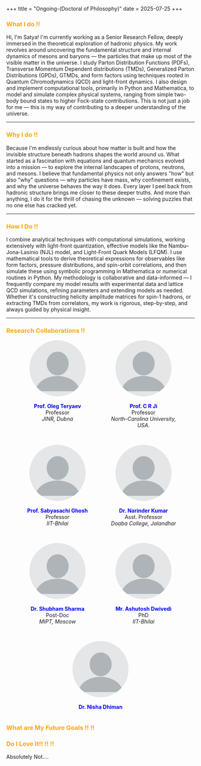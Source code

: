 +++
title = "Ongoing-(Doctoral of Philosophy)"
date = 2025-07-25
+++

### <span style="color: orange;">What I do !!</span>

Hi, I'm Satya! I'm currently working as a Senior Research Fellow, deeply immersed in the theoretical exploration of hadronic physics. My work revolves around uncovering the fundamental structure and internal dynamics of mesons and baryons — the particles that make up most of the visible matter in the universe. I study Parton Distribution Functions (PDFs), Transverse Momentum Dependent distributions (TMDs), Generalized Parton Distributions (GPDs), GTMDs, and form factors using techniques rooted in Quantum Chromodynamics (QCD) and light-front dynamics.
I also design and implement computational tools, primarily in Python and Mathematica, to model and simulate complex physical systems, ranging from simple two-body bound states to higher Fock-state contributions. This is not just a job for me — this is my way of contributing to a deeper understanding of the universe. 

---

### <span style="color: orange;">Why I do !!</span>

Because I'm endlessly curious about how matter is built and how the invisible structure beneath hadrons shapes the world around us. What started as a fascination with equations and quantum mechanics evolved into a mission — to explore the internal landscapes of protons, neutrons, and mesons.
I believe that fundamental physics not only answers "how" but also "why" questions — why particles have mass, why confinement exists, and why the universe behaves the way it does. Every layer I peel back from hadronic structure brings me closer to these deeper truths.
And more than anything, I do it for the thrill of chasing the unknown — solving puzzles that no one else has cracked yet.

---


### <span style="color: orange;">How I Do !!</span>

I combine analytical techniques with computational simulations, working extensively with light-front quantization, effective models like the Nambu–Jona-Lasinio (NJL) model, and Light-Front Quark Models (LFQM). I use mathematical tools to derive theoretical expressions for observables like form factors, pressure distributions, and spin-orbit correlations, and then simulate these using symbolic programming in Mathematica or numerical routines in Python.
My methodology is collaborative and data-informed — I frequently compare my model results with experimental data and lattice QCD simulations, refining parameters and extending models as needed.
Whether it's constructing helicity amplitude matrices for spin-1 hadrons, or extracting TMDs from correlators, my work is rigorous, step-by-step, and always guided by physical insight.

---

### <span style="color: orange;">Research Collaborations !!</span>


<div style="display: flex; flex-wrap: wrap; justify-content: center; gap: 30px;">

  <!-- Collaborator 1 -->
  <div style="width: 200px; text-align: center;">
    <img src="/c1.png" alt="me" style="width: 150px; height: 150px; border-radius: 50%; object-fit: cover;">
    <p>
      <strong><span style="color: blue;">Prof. Oleg Teryaev </span></strong><br>
     Professor<br>
      <em>JINR, Dubna</em>
    </p>
  </div>

  <!-- Collaborator 2 -->
  <div style="width: 200px; text-align: center;">
    <img src="/c1.png" alt="abcd" style="width: 150px; height: 150px; border-radius: 50%; object-fit: cover;">
    <p>
      <strong><span style="color: blue;">Prof. C R Ji </span></strong><br>
       Professor<br>
      <em>North-Carolina University, USA.</em>
    </p>
  </div>

  <!-- Collaborator 3 -->
  <div style="width: 200px; text-align: center;">
    <img src="/c1.png" alt="abcd" style="width: 150px; height: 150px; border-radius: 50%; object-fit: cover;">
    <p>
      <strong><span style="color: blue;">Prof. Sabyasachi Ghosh </span></strong><br>
     Professor<br>
      <em>IIT-Bhilai</em>
    </p>
  </div>

  <!-- Collaborator 4 -->
  <div style="width: 200px; text-align: center;">
    <img src="/c1.png" alt="abcd" style="width: 150px; height: 150px; border-radius: 50%; object-fit: cover;">
    <p>
      <strong><span style="color: blue;">Dr. Narinder Kumar</span></strong><br>
     Asst. Professor<br>
      <em>Doaba College, Jalandhar</em>
    </p>
  </div>

  <!-- Collaborator 5 -->
  <div style="width: 200px; text-align: center;">
    <img src="/c1.png" alt="abcd" style="width: 150px; height: 150px; border-radius: 50%; object-fit: cover;">
    <p>
      <strong><span style="color: blue;">Dr. Shubham Sharma </span></strong><br>
      Post-Doc<br>
      <em>MIPT, Moscow</em>
    </p>
  </div>

  <!-- Collaborator 6 -->
  <div style="width: 200px; text-align: center;">
    <img src="/c1.png" alt="abcd" style="width: 150px; height: 150px; border-radius: 50%; object-fit: cover;">
    <p>
      <strong><span style="color: blue;">Mr. Ashutosh Dwivedi </span></strong><br>
      PhD<br>
      <em>IIT-Bhilai</em>
    </p>
  </div>

  <!-- Collaborator 7 -->
  <div style="width: 200px; text-align: center;">
    <img src="/c1.png" alt="abcd" style="width: 150px; height: 150px; border-radius: 50%; object-fit: cover;">
    <p>
      <strong><span style="color: blue;">Dr. Nisha Dhiman </span></strong><br>
    </p>
  </div>
  </div>


### <span style="color: orange;">What are My Future Goals !! !!</span>



### <span style="color: orange;">Do I Love It!! !! !!</span>

Absolutely Not....